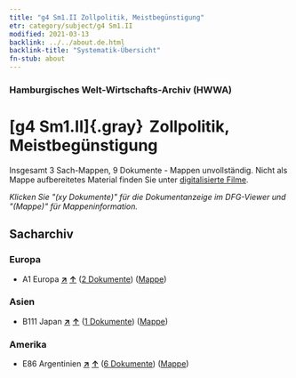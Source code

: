 ```yaml
---
title: "g4 Sm1.II Zollpolitik, Meistbegünstigung"
etr: category/subject/g4 Sm1.II
modified: 2021-03-13
backlink: ../../about.de.html
backlink-title: "Systematik-Übersicht"
fn-stub: about
---
```


### Hamburgisches Welt-Wirtschafts-Archiv (HWWA)
# [g4 Sm1.II]{.gray}&#8201; Zollpolitik, Meistbegünstigung&#160; 




Insgesamt 3 Sach-Mappen, 9 Dokumente - Mappen unvollständig.
Nicht als Mappe aufbereitetes Material finden Sie unter [digitalisierte Filme](/film/h1_sh).

_Klicken Sie "(xy Dokumente)" für die Dokumentanzeige im DFG-Viewer und "(Mappe)" für Mappeninformation._

## Sacharchiv




### Europa

- A1 Europa [**&nearr;**](../../../geo/i/140892/about.de.html "Europa (alle Mappen)") [**&uarr;**](../../../geo/about.de.html#A1 "Ländersystematik") (<a href="https://pm20.zbw.eu/dfgview/sh/140892,144472" title="über: Europa : Zollpolitik, Meistbegünstigung" target="_blank">2 Dokumente</a>) ([Mappe](../../../../folder/sh/1408xx/140892/1444xx/144472/about.de.html))

### Asien

- B111 Japan [**&nearr;**](../../../geo/i/141272/about.de.html "Japan (alle Mappen)") [**&uarr;**](../../../geo/about.de.html#B111 "Ländersystematik") (<a href="https://pm20.zbw.eu/dfgview/sh/141272,144472" title="über: Japan : Zollpolitik, Meistbegünstigung" target="_blank">1 Dokumente</a>) ([Mappe](../../../../folder/sh/1412xx/141272/1444xx/144472/about.de.html))

### Amerika

- E86 Argentinien [**&nearr;**](../../../geo/i/141692/about.de.html "Argentinien (alle Mappen)") [**&uarr;**](../../../geo/about.de.html#E86 "Ländersystematik") (<a href="https://pm20.zbw.eu/dfgview/sh/141692,144472" title="über: Argentinien : Zollpolitik, Meistbegünstigung" target="_blank">6 Dokumente</a>) ([Mappe](../../../../folder/sh/1416xx/141692/1444xx/144472/about.de.html))



